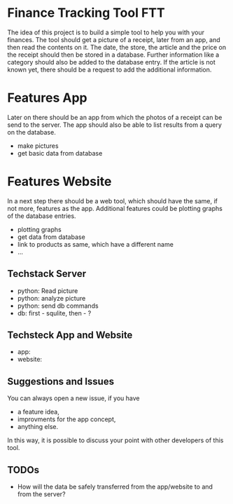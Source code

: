 # Finance Tracking Tool FTT

The idea of this project is to build a simple tool to help you with your finances.
The tool should get a picture of a receipt, later from an app, and then read the contents on it. 
The date, the store, the article and the price on the receipt should then be stored in a database. 
Further information like a category should also be added to the database entry.
If the article is not known yet, there should be a request to add the additional information. 

# Features App

Later on there should be an app from which the photos of a receipt can be send to the server. 
The app should also be able to list results from a query on the database.

* make pictures
* get basic data from database

# Features Website

In a next step there should be a web tool, which should have the same, if not more, features as the app.
Additional features could be plotting graphs of the database entries.

* plotting graphs
* get data from database
* link to products as same, which have a different name
* ...

## Techstack Server

* python: Read picture
* python: analyze picture
* python: send db commands
* db: first - squlite, then - ?

## Techsteck App and Website

* app:
* website:

## Suggestions and Issues

You can always open a new issue, if you have
* a feature idea,
* improvments for the app concept,
* anything else. 

In this way, it is possible to discuss your point with other developers of this tool.

## TODOs

* How will the data be safely transferred from the app/website to and from the server?
